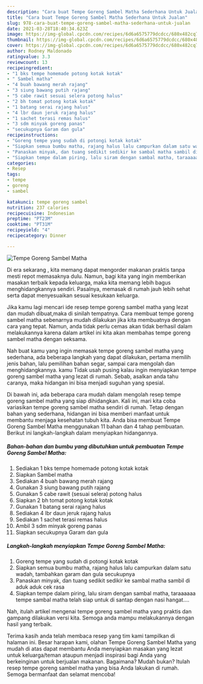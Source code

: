 ```yaml
---
description: "Cara buat Tempe Goreng Sambel Matha Sederhana Untuk Jualan"
title: "Cara buat Tempe Goreng Sambel Matha Sederhana Untuk Jualan"
slug: 978-cara-buat-tempe-goreng-sambel-matha-sederhana-untuk-jualan
date: 2021-03-28T18:40:34.623Z
image: https://img-global.cpcdn.com/recipes/6d6a6575779dcdcc/680x482cq70/tempe-goreng-sambel-matha-foto-resep-utama.jpg
thumbnail: https://img-global.cpcdn.com/recipes/6d6a6575779dcdcc/680x482cq70/tempe-goreng-sambel-matha-foto-resep-utama.jpg
cover: https://img-global.cpcdn.com/recipes/6d6a6575779dcdcc/680x482cq70/tempe-goreng-sambel-matha-foto-resep-utama.jpg
author: Rodney Maldonado
ratingvalue: 3.3
reviewcount: 13
recipeingredient:
- "1 bks tempe homemade potong kotak kotak"
- " Sambel matha"
- "4 buah bawang merah rajang"
- "3 siung bawang putih rajang"
- "5 cabe rawit sesuai selera potong halus"
- "2 bh tomat potong kotak kotak"
- "1 batang serai rajang halus"
- "4 lbr daun jeruk rajang halus"
- "1 sachet terasi remas halus"
- "3 sdm minyak goreng panas"
- "secukupnya Garam dan gula"
recipeinstructions:
- "Goreng tempe yang sudah di potongi kotak kotak"
- "Siapkan semua bumbu matha, rajang halus lalu campurkan dalam satu wadah, tambahkan garam dan gula secukupnya"
- "Panaskan minyak, dan tuang sedikit sedikir ke sambal matha sambil di aduk aduk cek rasa"
- "Siapkan tempe dalam piring, lalu siram dengan sambal matha, taraaaaaa tempe sambal matha telah siap untuk di santap dengan nasi hangat...."
categories:
- Resep
tags:
- tempe
- goreng
- sambel

katakunci: tempe goreng sambel 
nutrition: 237 calories
recipecuisine: Indonesian
preptime: "PT23M"
cooktime: "PT31M"
recipeyield: "4"
recipecategory: Dinner

---
```



![Tempe Goreng Sambel Matha](https://img-global.cpcdn.com/recipes/6d6a6575779dcdcc/680x482cq70/tempe-goreng-sambel-matha-foto-resep-utama.jpg)

Di era  sekarang , kita memang dapat mengorder makanan praktis tanpa mesti repot memasaknya dulu. Namun, bagi kita yang ingin memberikan masakan terbaik kepada keluarga, maka kita memang lebih bagus menghidangkannya sendiri. Pasalnya, memasak di rumah jauh lebih sehat serta dapat menyesuaikan sesuai kesukaan keluarga.

Jika kamu lagi mencari ide resep tempe goreng sambel matha yang lezat dan mudah dibuat,maka di sinilah tempatnya. Cara membuat tempe goreng sambel matha  sebenarnya mudah dilakukan jika kita membuatnya dengan cara yang tepat. Namun, anda tidak perlu cemas akan tidak berhasil dalam melakukannya 
karena dalam artikel ini kita akan membahas tempe goreng sambel matha dengan seksama.  



Nah buat kamu yang ingin memasak tempe goreng sambel matha yang sederhana, ada beberapa langkah yang dapat dilakukan, pertama memilih jenis bahan, lalu pemilihan bahan segar, sampai cara mengolah dan menghidangkannya. kamu Tidak usah pusing kalau ingin menyiapkan tempe goreng sambel matha yang lezat di rumah. Sebab, asalkan anda  tahu caranya, maka hidangan ini bisa menjadi suguhan yang spesial.

Di bawah ini, ada beberapa cara mudah dalam mengolah resep tempe goreng sambel matha yang siap dihidangkan. Kali ini, mari kita coba variasikan tempe goreng sambel matha sendiri di rumah. Tetap dengan bahan yang sederhana, hidangan ini bisa memberi manfaat untuk membantu menjaga kesehatan tubuh kita. Anda bisa membuat Tempe Goreng Sambel Matha menggunakan 11 bahan dan 4 tahap pembuatan. Berikut ini langkah-langkah dalam menyiapkan hidangannya.

<!--inarticleads1-->

##### Bahan-bahan dan bumbu yang dibutuhkan untuk pembuatan Tempe Goreng Sambel Matha:

1. Sediakan 1 bks tempe homemade potong kotak kotak
1. Siapkan  Sambel matha
1. Sediakan 4 buah bawang merah rajang
1. Gunakan 3 siung bawang putih rajang
1. Gunakan 5 cabe rawit (sesuai selera) potong halus
1. Siapkan 2 bh tomat potong kotak kotak
1. Gunakan 1 batang serai rajang halus
1. Sediakan 4 lbr daun jeruk rajang halus
1. Sediakan 1 sachet terasi remas halus
1. Ambil 3 sdm minyak goreng panas
1. Siapkan secukupnya Garam dan gula




<!--inarticleads2-->

##### Langkah-langkah menyiapkan Tempe Goreng Sambel Matha:

1. Goreng tempe yang sudah di potongi kotak kotak
1. Siapkan semua bumbu matha, rajang halus lalu campurkan dalam satu wadah, tambahkan garam dan gula secukupnya
1. Panaskan minyak, dan tuang sedikit sedikir ke sambal matha sambil di aduk aduk cek rasa
1. Siapkan tempe dalam piring, lalu siram dengan sambal matha, taraaaaaa tempe sambal matha telah siap untuk di santap dengan nasi hangat....




Nah, itulah artikel mengenai  tempe goreng sambel matha  yang praktis dan gampang dilakukan versi kita. Semoga anda mampu melakukannya dengan hasil yang terbaik. 

Terima kasih anda telah membaca resep yang tim kami tampilkan di halaman ini. Besar harapan kami, olahan  Tempe Goreng Sambel Matha yang mudah di atas dapat membantu Anda menyiapkan masakan yang lezat untuk keluarga/teman ataupun menjadi inspirasi bagi Anda yang berkeinginan untuk berjualan makanan. Bagaimana? Mudah bukan? Itulah resep tempe goreng sambel matha yang bisa Anda lakukan di rumah. Semoga bermanfaat dan selamat mencoba!

